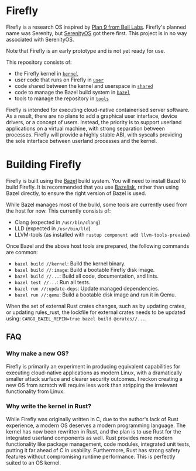 # Firefly

Firefly is a research OS inspired by [Plan 9 from Bell Labs](https://9p.io/plan9/). Firefly's planned name was Serenity, but [SerenityOS](https://github.com/SerenityOS/serenity) got there first. This project is in no way associated with SerenityOS.

Note that Firefly is an early prototype and is not yet ready for use.

This repository consists of:

- the Firefly kernel in [`kernel`](/kernel)
- user code that runs on Firefly in [`user`](/user)
- code shared between the kernel and userspace in [`shared`](/shared)
- code to manage the Bazel build system in [`bazel`](/bazel)
- tools to manage the repository in [`tools`](/tools)

Firefly is intended for executing cloud-native containerised server software. As a result, there are no plans to add a graphical user interface, device drivers, or a concept of users. Instead, the priority is to support userland applications on a virtual machine, with strong separation between processes. Firefly will provide a highly stable ABI, with syscalls providing the sole interface between userland processes and the kernel.

# Building Firefly

Firefly is built using the [Bazel](https://bazel.build/) build system. You will need to install Bazel to build Firefly. It is recommended that you use [Bazelisk](https://github.com/bazelbuild/bazelisk), rather than using Bazel directly, to ensure the right version of Bazel is used.

While Bazel manages most of the build, some tools are currently used from the host for now. This currently consists of:

- Clang (expected in `/usr/bin/clang`)
- LLD (expected in `/usr/bin/lld`)
- LLVM-tools (as installed with `rustup component add llvm-tools-preview`)

Once Bazel and the above host tools are prepared, the following commands are common:

- `bazel build //kernel`:     Build the kernel binary.
- `bazel build //:image`:     Build a bootable Firefly disk image.
- `bazel build //...`:        Build all code, documentation, and lints.
- `bazel test //...`:         Run all tests.
- `bazel run //:update-deps`: Update managed dependencies.
- `bazel run //:qemu`:        Build a bootable disk image and run it in Qemu.

When the set of external Rust crates changes, such as by updating crates, or updating rules_rust, the lockfile for external crates needs to be updated using: `CARGO_BAZEL_REPIN=true bazel build @crates//...`.

## FAQ

### Why make a new OS?

Firefly is primarily an experiment in producing equivalent capabilities for executing cloud-native applications as modern Linux, with a dramatically smaller attack surface and clearer security outcomes. I reckon creating a new OS from scratch will require less work than stripping the irrelevant functionality from Linux.

### Why write the kernel in Rust?

While Firefly was originally written in C, due to the author's lack of Rust experience, a modern OS deserves a modern programming language. The kernel has now been rewritten in Rust, and the plan is to use Rust for the integrated userland components as well. Rust provides more modern functionality like package management, code modules, integrated unit tests, putting it far ahead of C in usability. Furthermore, Rust has strong safety features without compromising runtime performance. This is perfectly suited to an OS kernel.
